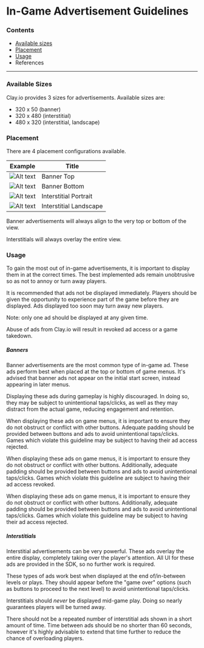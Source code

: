 # In-Game Advertisement Guidelines  

### Contents  

- [Available sizes](#sizes)
- [Placement](#placement)
- [Usage](#usage)
- References

---

### Available Sizes <a name="sizes"></a>

Clay.io provides 3 sizes for advertisements. Available sizes are:  

- 320 x 50 (banner)
- 320 x 480 (interstitial)
- 480 x 320 (interstitial, landscape)

### Placement <a name="placement"></a>

There are 4 placement configurations available.

Example | Title
--------|------------
![Alt text](https://github.com/claydotio/design-assets/blob/master/ad_guide_references/ban_top.png) | Banner Top
![Alt text](https://github.com/claydotio/design-assets/blob/master/ad_guide_references/ban_bttm.png) | Banner Bottom
![Alt text](https://github.com/claydotio/design-assets/blob/master/ad_guide_references/int_port.png) | Interstitial Portrait
![Alt text](https://github.com/claydotio/design-assets/blob/master/ad_guide_references/int_land.png) | Interstitial Landscape


Banner advertisements will always align to the very top or bottom of the view.

Interstitials will always overlay the entire view.  

### Usage <a name="usage"></a>  

To gain the most out of in-game advertisements, it is important to display them in at the correct times. The best implemented ads remain unobtrusive so as not to annoy or turn away players.

It is recommended that ads not be displayed immediately. Players should be given the opportunity to experience part of the game before they are displayed. Ads displayed too soon may turn away new players.

Note: only one ad should be displayed at any given time.

Abuse of ads from Clay.io will result in revoked ad access or a game takedown.

##### Banners  

Banner advertisements are the most common type of in-game ad. These ads perform best when placed at the top or bottom of game menus. It's advised that banner ads not appear on the initial start screen, instead appearing in later menus.

Displaying these ads during gameplay is highly discouraged. In doing so, they may be subject to unintentional taps/clicks, as well as they may distract from the actual game, reducing engagement and retention.

When displaying these ads on game menus, it is important to ensure they do not obstruct or conflict with other buttons. Adequate padding should be provided between buttons and ads to avoid unintentional taps/clicks. Games which violate this guideline may be subject to having their ad access rejected.

When displaying these ads on game menus, it is important to ensure they do not obstruct or conflict with other buttons. Additionally, adequate padding should be provided between buttons and ads to avoid unintentional taps/clicks. Games which violate this guideline are subject to having their ad access revoked.

When displaying these ads on game menus, it is important to ensure they do not obstruct or conflict with other buttons. Additionally, adequate padding should be provided between buttons and ads to avoid unintentional taps/clicks. Games which violate this guideline may be subject to having their ad access rejected.

##### Interstitials  

Interstitial advertisements can be very powerful. These ads overlay the entire display, completely taking over the player's attention. All UI for these ads are provided in the SDK, so no further work is required.

These types of ads work best when displayed at the end of/in-between levels or plays. They should appear before the "game over" options (such as buttons to proceed to the next level) to avoid unintentional taps/clicks.

Interstitials should _never_ be displayed mid-game play. Doing so nearly guarantees players will be turned away.

There should not be a repeated number of interstitial ads shown in a short amount of time. Time between ads should be no shorter than 60 seconds, however it's highly advisable to extend that time further to reduce the chance of overloading players.
